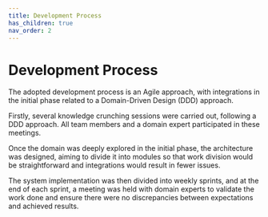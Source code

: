 ```yaml
---
title: Development Process 
has_children: true
nav_order: 2
---
```


# Development Process 

The adopted development process is an Agile approach, with integrations in the initial phase related to a Domain-Driven Design (DDD) approach.

Firstly, several knowledge crunching sessions were carried out, following a DDD approach. All team members and a domain expert participated in these meetings.

Once the domain was deeply explored in the initial phase, the architecture was designed, aiming to divide it into modules so that work division would be straightforward and integrations would result in fewer issues.

The system implementation was then divided into weekly sprints, and at the end of each sprint, a meeting was held with domain experts to validate the work done and ensure there were no discrepancies between expectations and achieved results.
